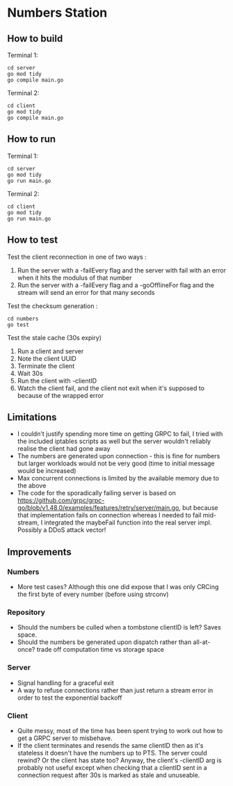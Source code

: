 # Numbers Station

## How to build

Terminal 1:

```
cd server
go mod tidy
go compile main.go
```

Terminal 2:

```
cd client
go mod tidy
go compile main.go
```

## How to run

Terminal 1:

```
cd server
go mod tidy
go run main.go
```

Terminal 2:

```
cd client
go mod tidy
go run main.go
```

## How to test

Test the client reconnection in one of two ways :

1. Run the server with a -failEvery <int> flag and the server with fail with an error when it hits the modulus of that number
2. Run the server with a -failEvery <int> flag and a -goOfflineFor flag and the stream will send an error for that many seconds

Test the checksum generation :

```
cd numbers
go test
```

Test the stale cache (30s expiry)

1. Run a client and server
2. Note the client UUID
3. Terminate the client
4. Wait 30s
5. Run the client with -clientID <clientID>
6. Watch the client fail, and the client not exit when it's supposed to because of the wrapped error

## Limitations

- I couldn't justify spending more time on getting GRPC to fail, I tried with the included iptables scripts as well but the server wouldn't reliably realise the client had gone away
- The numbers are generated upon connection - this is fine for numbers but larger workloads would not be very good (time to initial message would be increased)
- Max concurrent connections is limited by the available memory due to the above
- The code for the sporadically failing server is based on https://github.com/grpc/grpc-go/blob/v1.48.0/examples/features/retry/server/main.go, but because that implementation fails on connection whereas I needed to fail mid-stream, I integrated the maybeFail function into the real server impl. Possibly a DDoS attack vector!

## Improvements

### Numbers

- More test cases? Although this one did expose that I was only CRCing the first byte of every number (before using strconv)

### Repository

- Should the numbers be culled when a tombstone clientID is left? Saves space.
- Should the numbers be generated upon dispatch rather than all-at-once? trade off computation time vs storage space

### Server

- Signal handling for a graceful exit
- A way to refuse connections rather than just return a stream error in order to test the exponential backoff

### Client

- Quite messy, most of the time has been spent trying to work out how to get a GRPC server to misbehave.
- If the client terminates and resends the same clientID then as it's stateless it doesn't have the numbers up to PTS. The server could rewind? Or the client has state too? Anyway, the client's -clientID arg is probably not useful except when checking that a clientID sent in a connection request after 30s is marked as stale and unuseable.